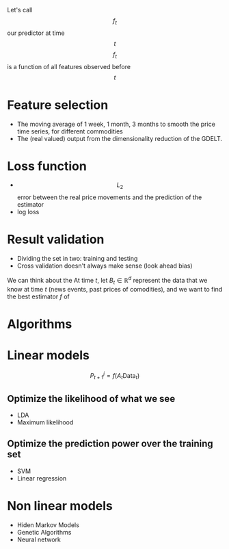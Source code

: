 Let's call $$f_t$$ our predictor at time $$t$$
$$f_t$$ is a function of all features observed before $$t$$

# Feature selection
- The moving average of 1 week, 1 month, 3 months to smooth the price time series, for different commodities
- The (real valued) output from the dimensionality reduction of the GDELT.

# Loss function
- $$L_2$$ error between the real price movements and the prediction of the estimator
- log loss

# Result validation
- Dividing the set in two: training and testing
- Cross validation doesn't always make sense (look ahead bias)

We can think about the 
At time $t$, let $B_t \in \mathbb{R}^d$ represent the data that we know at time $t$ (news events, past prices of comodities), and we want to find the best estimator $f$ of  
# Algorithms 




# Linear models
$$P^j_{t+1} = f(A_t \text{Data}_t) $$

## Optimize the likelihood of what we see

- LDA 
- Maximum likelihood

## Optimize the prediction power over the training set
- SVM
- Linear regression

# Non linear models

- Hiden Markov Models
- Genetic Algorithms
- Neural network
